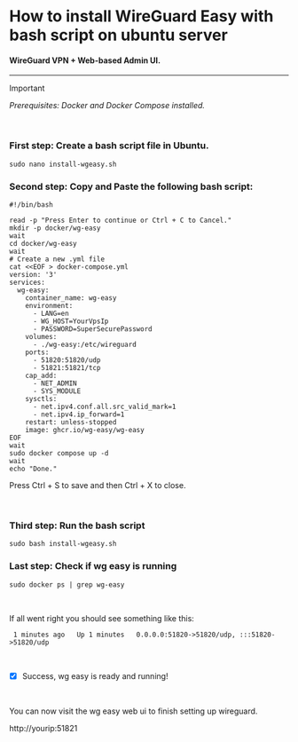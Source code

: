 
# How to install WireGuard Easy with bash script on ubuntu server
#### WireGuard VPN + Web-based Admin UI.
---

> [!IMPORTANT]
> _Prerequisites: Docker and Docker Compose installed._

&nbsp;

### First step: Create a bash script file in Ubuntu.
```
sudo nano install-wgeasy.sh
```

### Second step: Copy and Paste the following bash script:
```
#!/bin/bash

read -p "Press Enter to continue or Ctrl + C to Cancel."
mkdir -p docker/wg-easy
wait
cd docker/wg-easy
wait
# Create a new .yml file
cat <<EOF > docker-compose.yml
version: '3'
services:
  wg-easy:
    container_name: wg-easy
    environment:
      - LANG=en
      - WG_HOST=YourVpsIp
      - PASSWORD=SuperSecurePassword
    volumes:
      - ./wg-easy:/etc/wireguard
    ports:
      - 51820:51820/udp
      - 51821:51821/tcp
    cap_add:
      - NET_ADMIN
      - SYS_MODULE
    sysctls:
      - net.ipv4.conf.all.src_valid_mark=1
      - net.ipv4.ip_forward=1
    restart: unless-stopped
    image: ghcr.io/wg-easy/wg-easy
EOF
wait
sudo docker compose up -d
wait
echo "Done."
```

Press Ctrl + S to save and then Ctrl + X to close.

&nbsp;

### Third step: Run the bash script
```
sudo bash install-wgeasy.sh
```

### Last step: Check if wg easy is running
```
sudo docker ps | grep wg-easy
```

&nbsp;

If all went right you should see something like this:
```
 1 minutes ago   Up 1 minutes   0.0.0.0:51820->51820/udp, :::51820->51820/udp
```

&nbsp;

- [x] Success, wg easy is ready and running!

&nbsp;

You can now visit the wg easy web ui to finish setting up wireguard.

http://yourip:51821
